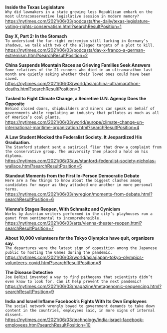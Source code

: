 **Inside the Texas Legislature**\
`Why did lawmakers in a state growing less Republican embark on the most ultraconservative legislative session in modern memory?`\
https://nytimes.com/2021/06/03/podcasts/the-daily/texas-legislature-voting-rights-conservatism.html?searchResultPosition=1

**Day X, Part 2: In the Stomach**\
`To understand the far-right extremism still lurking in Germany’s shadows, we talk with two of the alleged targets of a plot to kill.`\
https://nytimes.com/2021/06/03/podcasts/day-x-franco-a-german-extremism.html?searchResultPosition=2

**China Suspends Mountain Races as Grieving Families Seek Answers**\
`Some relatives of the 21 runners who died in an ultramarathon last month are quietly asking whether their loved ones could have been saved.`\
https://nytimes.com/2021/06/03/world/asia/china-ultramarathon-deaths.html?searchResultPosition=3

**Tasked to Fight Climate Change, a Secretive U.N. Agency Does the Opposite**\
`Behind closed doors, shipbuilders and miners can speak on behalf of governments while regulating an industry that pollutes as much as all of America’s coal plants.`\
https://nytimes.com/2021/06/03/world/europe/climate-change-un-international-maritime-organization.html?searchResultPosition=4

**A Law Student Mocked the Federalist Society. It Jeopardized His Graduation.**\
`The Stanford student sent a satirical flier that drew a complaint from the conservative group. The university then placed a hold on his diploma.`\
https://nytimes.com/2021/06/03/us/stanford-federalist-society-nicholas-wallace.html?searchResultPosition=5

**Standout Moments from the First In-Person Democratic Debate**\
`Here are a few things to know about the biggest clashes among candidates for mayor as they attacked one another in more personal terms.`\
https://nytimes.com/2021/06/03/nyregion/moments-from-debate.html?searchResultPosition=6

**Vienna’s Stages Reopen, With Schmaltz and Cynicism**\
`Works by Austrian writers performed in the city’s playhouses run a gamut from sentimental to incomprehensible.`\
https://nytimes.com/2021/06/03/arts/vienna-theater-reopen.html?searchResultPosition=7

**About 10,000 volunteers for the Tokyo Olympics have quit, organizers say.**\
`The departures were the latest sign of opposition among the Japanese public to hosting the Games during the pandemic.`\
https://nytimes.com/2021/06/03/world/asia/japan-tokyo-olympics-volunteers-covid.html?searchResultPosition=8

**The Disease Detective**\
`Joe DeRisi invented a way to find pathogens that scientists didn’t even know to look for. Can it help prevent the next pandemic?`\
https://nytimes.com/2021/06/03/magazine/metagenomic-sequencing.html?searchResultPosition=9

**India and Israel Inflame Facebook’s Fights With Its Own Employees**\
`The social network wrongly bowed to government demands to take down content in the countries, employees said, in more signs of internal dissent.`\
https://nytimes.com/2021/06/03/technology/india-israel-facebook-employees.html?searchResultPosition=10

